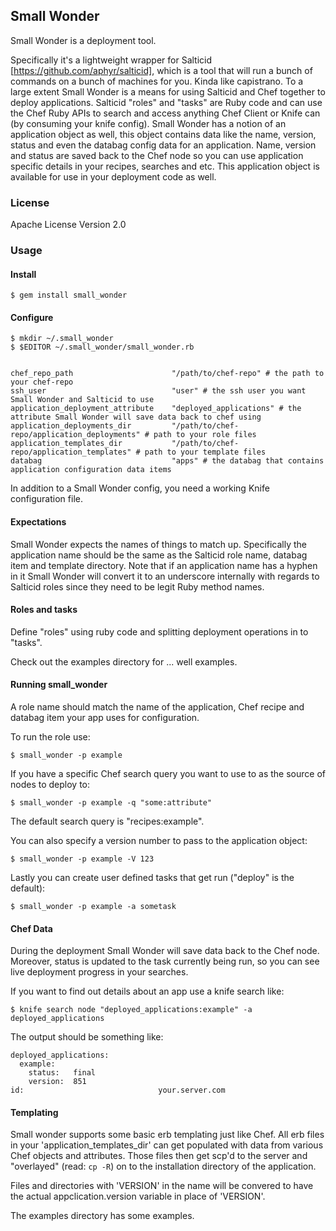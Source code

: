 ## Small Wonder

Small Wonder is a deployment tool.

Specifically it's a lightweight wrapper for Salticid [https://github.com/aphyr/salticid], which is a tool that will run a bunch of commands on a bunch of machines for you. Kinda like capistrano. To a large extent Small Wonder is a means for using Salticid and Chef together to deploy applications. Salticid "roles" and "tasks" are Ruby code and can use the Chef Ruby APIs to search and access anything Chef Client or Knife can (by consuming your knife config). Small Wonder has a notion of an application object as well, this object contains data like the name, version, status and even the databag config data for an application. Name, version and status are saved back to the Chef node so you can use application specific details in your recipes, searches and etc. This application object is available for use in your deployment code as well.

### License

Apache License Version 2.0

### Usage

#### Install

    $ gem install small_wonder

#### Configure

    $ mkdir ~/.small_wonder
    $ $EDITOR ~/.small_wonder/small_wonder.rb


    chef_repo_path                      "/path/to/chef-repo" # the path to your chef-repo
    ssh_user                            "user" # the ssh user you want Small Wonder and Salticid to use
    application_deployment_attribute    "deployed_applications" # the attribute Small Wonder will save data back to chef using
    application_deployments_dir         "/path/to/chef-repo/application_deployments" # path to your role files
    application_templates_dir           "/path/to/chef-repo/application_templates" # path to your template files
    databag                             "apps" # the databag that contains application configuration data items

In addition to a Small Wonder config, you need a working Knife configuration file.

#### Expectations

Small Wonder expects the names of things to match up. Specifically the application name should be the same as the Salticid role name, databag item and template directory. Note that if an application name has a hyphen in it Small Wonder will convert it to an underscore internally with regards to Salticid roles since they need to be legit Ruby method names.

#### Roles and tasks

Define "roles" using ruby code and splitting deployment operations in to "tasks".

Check out the examples directory for ... well examples.

#### Running small_wonder

A role name should match the name of the application, Chef recipe and databag item your app uses for configuration.

To run the role use:

    $ small_wonder -p example

If you have a specific Chef search query you want to use to as the source of nodes to deploy to:

    $ small_wonder -p example -q "some:attribute"

The default search query is "recipes:example".

You can also specify a version number to pass to the application object:

    $ small_wonder -p example -V 123

Lastly you can create user defined tasks that get run ("deploy" is the default):

    $ small_wonder -p example -a sometask

#### Chef Data

During the deployment Small Wonder will save data back to the Chef node. Moreover, status is updated to the task currently being run, so you can see live deployment progress in your searches.

If you want to find out details about an app use a knife search like:

    $ knife search node "deployed_applications:example" -a deployed_applications

The output should be something like:

    deployed_applications:
      example:
        status:   final
        version:  851
    id:                              your.server.com

#### Templating

Small wonder supports some basic erb templating just like Chef. All erb files in your 'application_templates_dir' can get populated with data from various Chef objects and attributes. Those files then get scp'd to the server and "overlayed" (read: `cp -R`) on to the installation directory of the application.

Files and directories with 'VERSION' in the name will be convered to have the actual appclication.version variable in place of 'VERSION'.

The examples directory has some examples.
